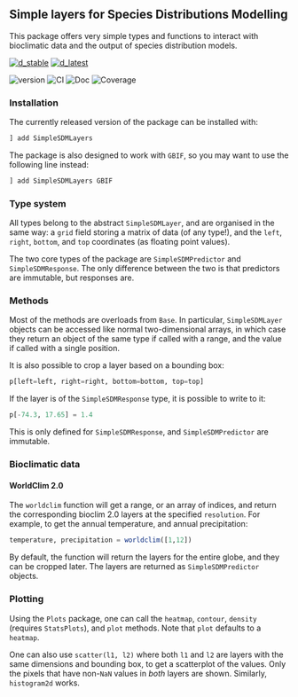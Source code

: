 ## Simple layers for Species Distributions Modelling

This package offers very simple types and functions to interact with
bioclimatic data and the output of species distribution models.

[![d_stable](https://img.shields.io/badge/Doc-stable-green?style=flat-square)](https://ecojulia.github.io/SimpleSDMLayers.jl/stable/)
[![d_latest](https://img.shields.io/badge/Doc-latest-blue?style=flat-square)](https://ecojulia.github.io/SimpleSDMLayers.jl/latest/)

![version](https://img.shields.io/github/v/tag/EcoJulia/SimpleSDMLayers.jl?sort=semver&style=flat-square)
![CI](https://img.shields.io/github/workflow/status/EcoJulia/SimpleSDMLayers.jl/CI?label=CI&style=flat-square)
![Doc](https://img.shields.io/github/workflow/status/EcoJulia/SimpleSDMLayers.jl/Documentation?label=Doc&style=flat-square)
![Coverage](https://img.shields.io/codecov/c/github/EcoJulia/SimpleSDMLayers.jl?style=flat-square)

### Installation

The currently released version of the package can be installed with:

~~~ julia
] add SimpleSDMLayers
~~~

The package is also designed to work with `GBIF`, so you may want to use the following line instead:

~~~ julia
] add SimpleSDMLayers GBIF
~~~

### Type system

All types belong to the abstract `SimpleSDMLayer`, and are organised in the
same way: a `grid` field storing a matrix of data (of any type!), and the
`left`, `right`, `bottom`, and `top` coordinates (as floating point values).

The two core types of the package are `SimpleSDMPredictor` and
`SimpleSDMResponse`. The only difference between the two is that predictors
are immutable, but responses are.

### Methods

Most of the methods are overloads from `Base`. In particular, `SimpleSDMLayer`
objects can be accessed like normal two-dimensional arrays, in which case
they return an object of the same type if called with a range, and the value
if called with a single position.

It is also possible to crop a layer based on a bounding box:

~~~ julia
p[left=left, right=right, bottom=bottom, top=top]
~~~

If the layer is of the `SimpleSDMResponse` type, it is possible to write to it:
~~~ julia
p[-74.3, 17.65] = 1.4
~~~

This is only defined for `SimpleSDMResponse`, and `SimpleSDMPredictor`
are immutable.

### Bioclimatic data

#### WorldClim 2.0

The `worldclim` function will get a range, or an array of indices, and return
the corresponding bioclim 2.0 layers at the specified `resolution`. For
example, to get the annual temperature, and annual precipitation:

~~~ julia
temperature, precipitation = worldclim([1,12])
~~~

By default, the function will return the layers for the entire globe, and they
can be cropped later. The layers are returned as `SimpleSDMPredictor` objects.


### Plotting

Using the `Plots` package, one can call the `heatmap`, `contour`, `density`
(requires `StatsPlots`), and `plot` methods. Note that `plot` defaults to a
`heatmap`.

One can also use `scatter(l1, l2)` where both `l1` and `l2` are layers with the
same dimensions and bounding box, to get a scatterplot of the values. Only the
pixels that have non-`NaN` values in *both* layers are shown. Similarly,
`histogram2d` works.
